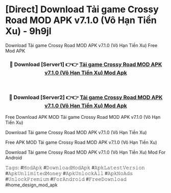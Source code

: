 # [Direct] Download Tải game Crossy Road MOD APK v7.1.0 (Vô Hạn Tiền Xu) - 9h9jl
Download Tải game Crossy Road MOD APK v7.1.0 (Vô Hạn Tiền Xu) Free Mod APK

<div align="center">
<h3>🔴 Download [Server1] 👉👉 <a href="https://apk-comot.site?title=Tải_game_Crossy_Road_MOD_APK_v7.1.0_(Vô_Hạn_Tiền_Xu)">Tải game Crossy Road MOD APK v7.1.0 (Vô Hạn Tiền Xu) Mod Apk</a></h3><br>

<h3>🔴 Download [Server2] 👉👉 <a href="https://apk-comot.site?title=Tải_game_Crossy_Road_MOD_APK_v7.1.0_(Vô_Hạn_Tiền_Xu)">Tải game Crossy Road MOD APK v7.1.0 (Vô Hạn Tiền Xu) Mod Apk</a></h3>
</div>


Free Download APK MOD Tải game Crossy Road MOD APK v7.1.0 (Vô Hạn Tiền Xu)

Download Tải game Crossy Road MOD APK v7.1.0 (Vô Hạn Tiền Xu) 

Free APK MOD Tải game Crossy Road MOD APK v7.1.0 (Vô Hạn Tiền Xu) 

Download Tải game Crossy Road MOD APK v7.1.0 (Vô Hạn Tiền Xu) Mod For Android

𝚃𝚊𝚐𝚜: #𝙼𝚘𝚍𝙰𝚙𝚔 #𝙳𝚘𝚠𝚗𝚕𝚘𝚊𝚍𝙼𝚘𝚍𝙰𝚙𝚔 #𝙰𝚙𝚔𝙻𝚊𝚝𝚎𝚜𝚝𝚅𝚎𝚛𝚜𝚒𝚘𝚗 #𝙰𝚙𝚔𝚄𝚗𝚕𝚒𝚖𝚒𝚝𝚎𝚍𝙼𝚘𝚗𝚎𝚢 #𝙰𝚙𝚔𝚄𝚗𝚕𝚘𝚌𝚔𝙰𝚕𝚕 #𝙰𝚙𝚔𝙽𝚘𝙰𝚍𝚜 #𝚄𝚗𝚕𝚘𝚌𝚔𝙿𝚛𝚎𝚖𝚒𝚞𝚖 #𝙵𝚘𝚛𝙰𝚗𝚍𝚛𝚘𝚒𝚍 #𝙵𝚛𝚎𝚎𝙳𝚘𝚠𝚗𝚕𝚘𝚊𝚍 #home_design_mod_apk